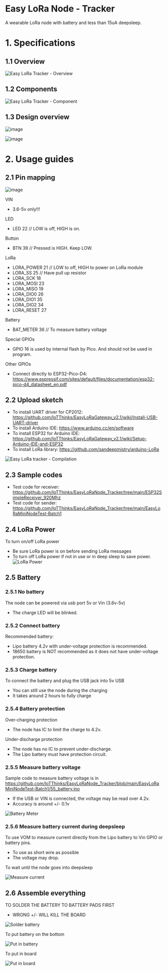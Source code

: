 # Easy LoRa Node - Tracker
A wearable LoRa node with battery and less than 15uA deepsleep.

# 1. Specifications
## 1.1 Overview
![Easy LoRa Tracker - Overview](https://user-images.githubusercontent.com/29994971/104403543-516f5d00-558b-11eb-9928-45658bd5ce4e.jpg)

## 1.2 Components
![Easy LoRa Tracker - Component](https://user-images.githubusercontent.com/29994971/104406783-a9f62880-5592-11eb-8292-f9eb78175576.jpg)

## 1.3 Design overview
![image](https://user-images.githubusercontent.com/29994971/135783086-b0087e51-2b71-4b54-8009-71b9636b82dc.png)

![image](https://user-images.githubusercontent.com/29994971/135783173-ebb7543c-46f0-42af-aef0-38cf6c09545e.png)

# 2. Usage guides
## 2.1 Pin mapping
![image](https://user-images.githubusercontent.com/29994971/135782744-a5f842f5-2890-483f-bf86-6dad2662c1ad.png)

VIN
* 3.6-5v only!!!

LED
* LED                   22 // LOW is off, HIGH is on.

Button
* BTN                   39 // Pressed is HIGH. Keep LOW.

LoRa
* LORA_POWER            21 // LOW to off, HIGH to power on LoRa module
* LORA_SS               25 // Have pull up resistor
* LORA_SCK              18
* LORA_MOSI             23
* LORA_MISO             19
* LORA_DIO0             26
* LORA_DIO1             35
* LORA_DIO2             34
* LORA_RESET            27

Battery
* BAT_METER             36 // To measure battery voltage

Special GPIOs
* GPIO 16 is used by internal flash by Pico. And should not be used in program.

Other GPIOs
* Connect directly to ESP32-Pico-D4: https://www.espressif.com/sites/default/files/documentation/esp32-pico-d4_datasheet_en.pdf

## 2.2 Upload sketch
* To install UART driver for CP2012: https://github.com/IoTThinks/EasyLoRaGateway_v2.1/wiki/Install-USB-UART-driver
* To install Arduino IDE: https://www.arduino.cc/en/software
* To install ESP32 for Arduino IDE: https://github.com/IoTThinks/EasyLoRaGateway_v2.1/wiki/Setup-Arduino-IDE-and-ESP32
* To install LoRa library: https://github.com/sandeepmistry/arduino-LoRa

![Easy LoRa tracker - Compilation](https://user-images.githubusercontent.com/29994971/104406345-af06a800-5591-11eb-9424-496a6c1f9ca7.png)

## 2.3 Sample codes
* Test code for receiver: https://github.com/IoTThinks/EasyLoRaNode_Tracker/tree/main/ESP32SimpleReceiver_920Mhz
* Test code for sender: https://github.com/IoTThinks/EasyLoRaNode_Tracker/tree/main/EasyLoRaMiniNodeTest-Batch1

## 2.4 LoRa Power
To turn on/off LoRa power
* Be sure LoRa power is on before sending LoRa messages
* To turn off LoRa power if not in use or in deep sleep to save power.
![LoRa Power](https://user-images.githubusercontent.com/29994971/104407327-ed9d6200-5593-11eb-9511-557aa6ae8a1b.png)


## 2.5 Battery
### 2.5.1 No battery
The node can be powered via usb port 5v or Vin (3.6v-5v)
* The charge LED will be blinked.

### 2.5.2 Connect battery
Recommended battery:
* Lipo battery 4.2v with under-voltage protection is recommended. 
* 18650 battery is NOT recommended as it does not have under-voltage protection.

### 2.5.3 Charge battery
To connect the battery and plug the USB jack into 5v USB
* You can still use the node during the charging
* It takes around 2 hours to fully charge

### 2.5.4 Battery protection
Over-charging protection
* The node has IC to limit the charge to 4.2v.

Under-discharge protection
* The node has no IC to prevent under-discharge.
* The Lipo battery must have  protection circuit.

### 2.5.5 Measure battery voltage
Sample code to measure battery voltage is in https://github.com/IoTThinks/EasyLoRaNode_Tracker/blob/main/EasyLoRaMiniNodeTest-Batch1/55_battery.ino
* If the USB or VIN is connected, the voltage may be read over 4.2v.
* Accuracy is around +/- 0.1v

![Battery Meter](https://user-images.githubusercontent.com/29994971/104407715-d7dc6c80-5594-11eb-9f32-8be8d52db625.png)


### 2.5.6 Measure battery current during deepsleep
To use VOM to measure current directly from the Lipo battery to Vin GPIO or battery pins.
* To use as short wire as possible
* The voltage may drop.

To wait until the node goes into deepsleep

![Measure current](https://user-images.githubusercontent.com/29994971/104408437-9cdb3880-5596-11eb-84f0-ac72870dbbd0.png)


## 2.6 Assemble everything
TO SOLDER THE BATTERY TO BATTERY PADS FIRST
* WRONG +/- WILL KILL THE BOARD

![Solder battery](https://user-images.githubusercontent.com/29994971/104408136-fc851400-5595-11eb-843a-d80d3438c0f9.png)


To put battery on the bottom

![Put in battery](https://user-images.githubusercontent.com/29994971/104408001-8a143400-5595-11eb-80cd-c3cd70913f01.png)

To put in board

![Put in board](https://user-images.githubusercontent.com/29994971/104407954-6cdf6580-5595-11eb-9217-b58fcb6269d6.png)


